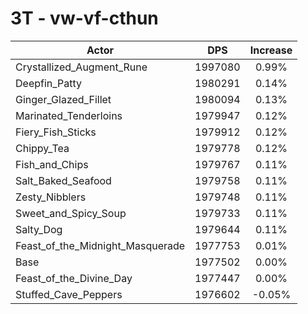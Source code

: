 # 3T - vw-vf-cthun
| Actor | DPS | Increase |
|---|:---:|:---:|
|Crystallized_Augment_Rune|1997080|0.99%|
|Deepfin_Patty|1980291|0.14%|
|Ginger_Glazed_Fillet|1980094|0.13%|
|Marinated_Tenderloins|1979947|0.12%|
|Fiery_Fish_Sticks|1979912|0.12%|
|Chippy_Tea|1979778|0.12%|
|Fish_and_Chips|1979767|0.11%|
|Salt_Baked_Seafood|1979758|0.11%|
|Zesty_Nibblers|1979748|0.11%|
|Sweet_and_Spicy_Soup|1979733|0.11%|
|Salty_Dog|1979644|0.11%|
|Feast_of_the_Midnight_Masquerade|1977753|0.01%|
|Base|1977502|0.00%|
|Feast_of_the_Divine_Day|1977447|0.00%|
|Stuffed_Cave_Peppers|1976602|-0.05%|
